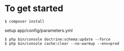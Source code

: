 # To get started
```
$ composer install
```

setup app/config/parameters.yml

```
$ php bin/console doctrine:schema:update --force
$ php bin/console cache:clear --no-warmup --env=prod
```

